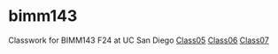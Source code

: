 # bimm143
Classwork for BIMM143 F24 at UC San Diego 
[Class05](https://github.com/trl005/bimm143/tree/main/Class05_files/Class05_files)
[Class06](https://github.com/trl005/bimm143/tree/main/Class06_files)
[Class07](https://github.com/trl005/bimm143/tree/main/Class07_files)
